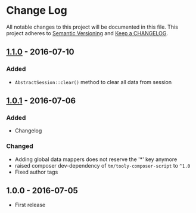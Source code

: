 # Change Log
All notable changes to this project will be documented in this file.
This project adheres to [Semantic Versioning](http://semver.org/) and [Keep a CHANGELOG](http://keepachangelog.com).

## [1.1.0] - 2016-07-10

### Added

- `AbstractSession::clear()` method to clear all data from session

## [1.0.1] - 2016-07-06

### Added

- Changelog

### Changed

- Adding global data mappers does not reserve the '*' key anymore
- raised composer dev-dependency of `tm/tooly-composer-script` to `^1.0`
- Fixed author tags

## 1.0.0 - 2016-07-05

- First release

[1.1.0]: https://github.com/icehawk/session/compare/v1.0.1...v1.1.0
[1.0.1]: https://github.com/icehawk/session/compare/v1.0.0...v1.0.1